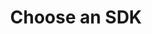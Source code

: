 ---
title: Choose an SDK
# sidebar_position: 
slug: /getting-started/choose-sdk
description: Lists and briefly describes each SKD available to use in the integration process.
tags: ['guide','sdk','select']
---
